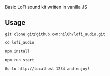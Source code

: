 Basic LoFi sound kit written in vanilla JS

## Usage
```
git clone git@github.com:nil0h/lofi_audio.git

cd lofi_audio

npm install

npm run start

Go to http://localhost:1234 and enjoy!
```
